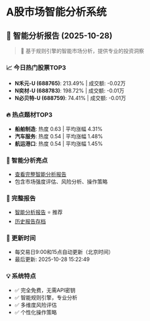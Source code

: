 # A股市场智能分析系统

## 🤖 智能分析报告 (2025-10-28)

> 🚀 基于规则引擎的智能市场分析，提供专业的投资洞察

### 📈 今日热门股票TOP3
- **N禾元-U (688765)**: 213.49% | 成交额: -0.02万
- **N奕材-U (688783)**: 198.72% | 成交额: -0.01万
- **N必贝特-U (688759)**: 74.41% | 成交额: -0.01万

### 🔥 热点题材TOP3
- **船舶制造**: 热度 0.63 | 平均涨幅 4.31%
- **汽车服务**: 热度 0.54 | 平均涨幅 1.48%
- **航运港口**: 热度 0.54 | 平均涨幅 1.45%

### 🤖 智能分析亮点
- [查看完整智能分析报告](reports/enhanced_report_2025-10-28.md)
- 包含市场强度评估、风险分析、操作策略

### 📄 完整报告
- [智能分析报告](reports/enhanced_report_2025-10-28.md) ⭐ 推荐
- [历史报告存档](reports/)

### 🔄 更新时间
- 每交易日9:00和15点自动更新（北京时间）
- 最后更新: 2025-10-28 15:22:49

### 💡 系统特点
- ✅ 完全免费，无需API密钥
- ✅ 智能规则引擎，专业分析
- ✅ 多维度风险评估
- ✅ 个性化操作策略
